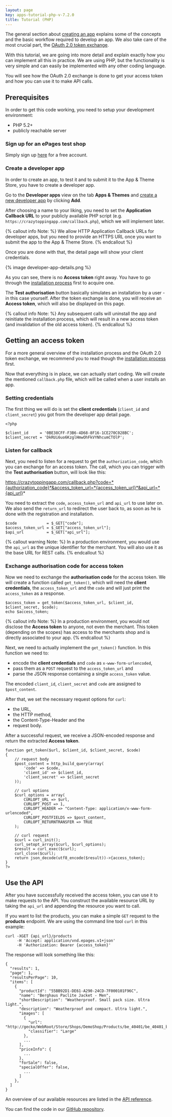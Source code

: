 ```yaml
---
layout: page
key: apps-tutorial-php-v-7.2.0
title: Tutorial (PHP)
---
```


The general section about [creating an app](page:apps-create) explains some of the concepts and the basic workflow required to develop an app.
We also take care of the most crucial part, the [OAuth 2.0 token exchange](page:apps-install).

With this tutorial, we are going into more detail and explain exactly how you can implement all this in practice.
We are using PHP, but the functionality is very simple and can easily be implemented with any other coding language.

You will see how the OAuth 2.0 exchange is done to get your access token and how you can use it to make API calls.

## Prerequisites

In order to get this code working, you need to setup your development environment:

* PHP 5.2+
* publicly reachable server

### Sign up for an ePages test shop

Simply sign up [here](http://www.epages.cloud/developer/) for a free account.

### Create a developer app

In order to create an app, to test it and to submit it to the App & Theme Store, you have to create a developer app.

Go to the **Developer apps** view on the tab **Apps & Themes** and [create a new developer app](page:apps-create) by clicking **Add**.

After choosing a name to your liking, you need to set the **Application Callback URL** to your publicly available PHP script (e.g. `https://crazytoppingapp.com/callback.php`), which we will implement later.

{% callout info Note: %}
We allow HTTP Application Callback URLs for developer apps, but you need to provide an HTTPS URL once you want to submit the app to the App & Theme Store.
{% endcallout %}

Once you are done with that, the detail page will show your client credentials.

{% image developer-app-details.png %}

As you can see, there is no **Access token** right away.
You have to go through the [installation process](page:apps-install) first to acquire one.

The **Test authorisation** button basically simulates an installation by a user - in this case yourself.
After the token exchange is done, you will receive an **Access token**, which will also be displayed on this page.

{% callout info Note: %}
Any subsequent calls will uninstall the app and reinitiate the installation process, which will result in a new access token (and invalidation of the old access token).
{% endcallout %}

## Getting an access token

For a more general overview of the installation process and the OAuth 2.0 token exchange, we recommend you to read though the [installation process](page:apps-install) first.

Now that everything is in place, we can actually start coding.
We will create the mentioned `callback.php` file, which will be called when a user installs an app.

### Setting credentials

The first thing we will do is set the **client credentials** (`client_id` and `client_secret`) you got from the developer app detail page.

    <?php

    $client_id     = '0BE38CFF-F3B6-4D68-8F16-1CE270C028BC';
    $client_secret = 'DkRUi6uo6KzglHmwOhFkVYNhcumCTOlP';

### Listen for callback

Next, you need to listen for a request to get the `authorization_code`, which you can exchange for an access token.
The call, which you can trigger with the **Test authorisation** button, will look like this:

https://crazytoppingapp.com/callback.php?code=*{authorization_code}*&access_token_url=*{access_token_url}*&api_url=*{api_url}*

You need to extract the `code`, `access_token_url` and `api_url` to use later on.
We also send the `return_url` to redirect the user back to, as soon as he is done with the registration and installation.

    $code             = $_GET["code"];
    $access_token_url = $_GET["access_token_url"];
    $api_url          = $_GET["api_url"];

{% callout warning Note: %}
In a production environment, you would use the `api_url` as the unique identifier for the merchant.
You will also use it as the base URL for REST calls.
{% endcallout %}

### Exchange authorisation code for access token

Now we need to exchange the **authorisation code** for the access token.
We will create a function called `get_token()`, which will need the **client credentials**, the `access_token_url` and the `code` and will just print the `access_token` as a response.

    $access_token = get_token($access_token_url, $client_id, $client_secret, $code);
    echo $access_token;

{% callout info Note: %}
In a production environment, you would not disclose the **Access token** to anyone, not even the merchant.
This token (depending on the scopes) has access to the merchants shop and is directly associated to your app.
{% endcallout %}

Next, we need to actually implement the `get_token()` function.
In this function we need to:

- encode the **client credentials** and `code` as `x-www-form-urlencoded`,
- pass them as a `POST` request to the `access_token_url` and
- parse the JSON response containing a single `access_token` value.

The encoded `client_id`, `client_secret` and `code` are assigned to `$post_content`.

After that, we set the necessary request options for `curl`:

- the URL,
- the HTTP method,
- the Content-Type-Header and the
- request body.

After a successful request, we receive a JSON-encoded response and return the extracted **Access token**.

    function get_token($url, $client_id, $client_secret, $code)
    {
        // request body
        $post_content = http_build_query(array(
            'code' => $code,
            'client_id' => $client_id,
            'client_secret' => $client_secret
        ));

        // curl options
        $curl_options = array(
            CURLOPT_URL => $url,
            CURLOPT_POST => 1,
            CURLOPT_HEADER => "Content-Type: application/x-www-form-urlencoded",
            CURLOPT_POSTFIELDS => $post_content,
            CURLOPT_RETURNTRANSFER => TRUE
        );

        // curl request
        $curl = curl_init();
        curl_setopt_array($curl, $curl_options);
        $result = curl_exec($curl);
        curl_close($curl);
        return json_decode(utf8_encode($result))->{access_token};
    }
    ?>

## Use the API

After you have successfully received the access token, you can use it to make requests to the API.
You construct the available resource URL by taking the `api_url` and appending the resource you want to call.

If you want to list the products, you can make a simple `GET` request to the **products** endpoint.
We are using the command line tool `curl` in this example:

    curl -XGET {api_url}/products
         -H 'Accept: application/vnd.epages.v1+json'
         -H 'Authorization: Bearer {access_token}'

The response will look something like this:

    {
      "results": 1,
      "page": 1,
      "resultsPerPage": 10,
      "items": [
        {
          "productId": "55BB92D1-DE61-A290-24CD-7F000101F96C",
          "name": "Berghaus Paclite Jacket - Men",
          "shortDescription": "Weatherproof. Small pack size. Ultra light.",
          "description": "Weatherproof and compact. Ultra light.",
          "images": [
            {
              "url": "http://gecko/WebRoot/Store/Shops/DemoShop/Products/be_40401/be_40401_blue.jpg",
              "classifier": "Large"
            },
            ...
          ],
          "priceInfo": {
            ...
          },
          "forSale": false,
          "specialOffer": false,
            ...
          ]
        },
      ]
    }

An overview of our available resources are listed in the [API reference](page:api-resources-all).

You can find the code in our [GitHub repository][github-demo-app-php].

[github-demo-app-php]: https://github.com/pshingala/epphp
[epages-demo-signup]: http://www.google.com

